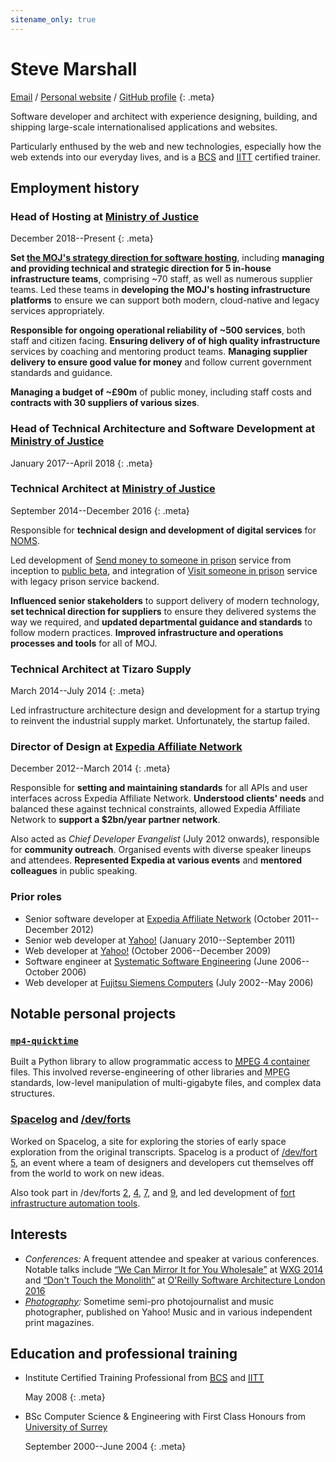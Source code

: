 ```yaml
---
sitename_only: true
---
```

# Steve Marshall

[Email](mailto:cv@nascentguruism.com)<span> / </span>
[Personal website](http://stevemarshall.com/)<span> / </span>
[GitHub profile](http://github.com/SteveMarshall)
{: .meta}

Software developer and architect with experience designing, building,
and shipping large-scale internationalised applications and websites.

Particularly enthused by the web and new technologies, especially how
the web extends into our everyday lives, and is a
[BCS](http://www.bcs.org) and [IITT](http://iitt.org.uk/) certified
trainer.

## Employment history

### Head of Hosting at [Ministry of Justice](https://www.gov.uk/government/organisations/ministry-of-justice)

<span><time datetime="2017-12-01">December 2018</time>--Present</span>
{: .meta}

**Set [the MOJ's strategy direction for software
hosting](https://mojdigital.blog.gov.uk/2018/10/15/how-were-making-our-hosting-simpler-more-cost-effective-and-more-modern/)**,
including **managing and providing technical and strategic direction for
5 in-house infrastructure teams**, comprising ~70 staff, as well as
numerous supplier teams. Led these teams in **developing the MOJ's
hosting infrastructure platforms** to ensure we can support both
modern, cloud-native and legacy services appropriately.

**Responsible for ongoing operational reliability of ~500 services**,
both staff and citizen facing. **Ensuring delivery of of high quality
infrastructure** services by coaching and mentoring product teams.
**Managing supplier delivery to ensure good value for money** and follow
current government standards and guidance.

**Managing a budget of ~£90m** of public money, including staff costs and
**contracts with 30 suppliers of various sizes**.

### Head of Technical Architecture and Software Development at [Ministry of Justice](https://www.gov.uk/government/organisations/ministry-of-justice)

<span><time datetime="2017-01-01">January
2017</time>--<time datetime="2018-04-25">April 2018</time></span>
{: .meta}

### Technical Architect at [Ministry of Justice](https://www.gov.uk/government/organisations/ministry-of-justice)

<span><time datetime="2014-09-29">September
2014</time>--<time datetime="2016-12-31">December 2016</time></span>
{: .meta}

Responsible for **technical design and development of digital
services** for [NOMS](https://www.gov.uk/government/organisations/national-offender-management-service).

Led development of [Send money to someone in
prison](https://www.gov.uk/send-prisoner-money) service from inception
to [public
beta](https://www.gov.uk/service-manual/agile-delivery/how-the-beta-phase-works),
and integration of [Visit someone in
prison](https://www.gov.uk/prison-visits) service with legacy prison
service backend.

**Influenced senior stakeholders** to support delivery of modern
technology, **set technical direction for suppliers** to ensure they
delivered systems the way we required, and **updated departmental
guidance and standards** to follow modern practices. **Improved
infrastructure and operations processes and tools** for all of MOJ.

### Technical Architect at Tizaro Supply

<span><time datetime="2014-03-31">March
2014</time>--<time datetime="2014-06-30">July 2014</time></span>
{: .meta}

Led infrastructure architecture design and development for a startup
trying to reinvent the industrial supply market. Unfortunately, the
startup failed.

### Director of Design at [Expedia Affiliate Network](http://expediaaffiliate.com/)

<span><time datetime="2012-12-07">December
2012</time>--<time datetime="2014-03-14">March 2014</time></span>
{: .meta}

Responsible for **setting and maintaining standards** for all APIs and
user interfaces across Expedia Affiliate Network. **Understood clients'
needs** and balanced these against technical constraints, allowed
Expedia Affiliate Network to **support a $2bn/year partner network**.

Also acted as *Chief Developer Evangelist* (July 2012 onwards),
responsible for **community outreach**. Organised events with diverse
speaker lineups and attendees. **Represented Expedia at various events**
and **mentored colleagues** in public speaking.

### Prior roles

- Senior software developer at [Expedia Affiliate Network](http://expediaaffiliate.com/) (<time datetime="2011-10-17">October
2011</time>--<time datetime="2012-12-07">December 2012</time>)
- Senior web developer at [Yahoo!](http://yahoo.com/) (<time datetime="2010-01-01">January
2010</time>--<time datetime="2011-09-21">September 2011</time>)
- Web developer at [Yahoo!](http://yahoo.com/) (<time datetime="2006-10-30">October
2006</time>--<time datetime="2009-12-31">December 2009</time>)
- Software engineer at [Systematic Software Engineering](http://www.systematic.com/) (<time datetime="2006-06-05">June 2006</time>--<time
datetime="2006-10-23">October 2006</time>)
- Web developer at [Fujitsu Siemens Computers](http://en.wikipedia.org/wiki/Fujitsu_Siemens_Computers) (<time datetime="2002-07-15">July 2002</time>--<time
datetime="2006-05-26">May 2006</time>)

## Notable personal projects

### [`mp4-quicktime`](http://github.com/SteveMarshall/mp4-quicktime)

Built a Python library to allow programmatic access to
[<abbr title="Moving Picture Experts Group">MPEG</abbr> 4
container](http://en.wikipedia.org/wiki/MPEG-4_Part_14) files. This
involved reverse-engineering of other libraries and <abbr title="Moving
Picture Experts Group">MPEG</abbr> standards, low-level manipulation of
multi-gigabyte files, and complex data structures.

### [Spacelog](http://spacelog.org/) and [/dev/forts](http://devfort.com/)

Worked on Spacelog, a site for exploring the stories of early space
exploration from the original transcripts. Spacelog is a product of
[/dev/fort 5](http://devfort.com/cohort/5/), an event where a team of
designers and developers cut themselves off from the world to work on
new ideas.

Also took part in /dev/forts [2](http://devfort.com/cohort/2/),
[4](http://devfort.com/cohort/4/), [7](http://devfort.com/cohort/7/),
and [9](http://devfort.com/cohort/9/), and led development of [fort
infrastructure automation tools](https://vimeo.com/108353428).

## Interests

- *Conferences:* A frequent attendee and speaker at various
  conferences. Notable talks include [“We Can Mirror It for You
  Wholesale”](https://vimeo.com/108353428) at [WXG
  2014](https://wxg.co.uk) and [“Don't Touch the
  Monolith”](https://www.youtube.com/watch?v=47vCm9FA1Lg) at [O'Reilly
  Software Architecture London
  2016](https://conferences.oreilly.com/software-architecture)
- *[Photography](http://www.flickr.com/photos/steviebm/sets/72157625921906399/):*
  Sometime semi-pro photojournalist and music photographer,
  published on Yahoo! Music and in various independent print magazines.

## Education and professional training

- Institute Certified Training Professional from [<abbr title="British Computer Society">BCS</abbr>](http://bcs.org/) and [<abbr title="Institute for IT Trainers">IITT</abbr>](http://iitt.org.uk)

  <span><time datetime="2008-05-19">May 2008</time></span>
  {: .meta}

- BSc Computer Science & Engineering with First Class Honours from [University of Surrey](http://surrey.ac.uk/)

  <span><time datetime="2000-09-04">September
  2000</time>--<time datetime="2004-06-18">June 2004</time></span>
  {: .meta}
